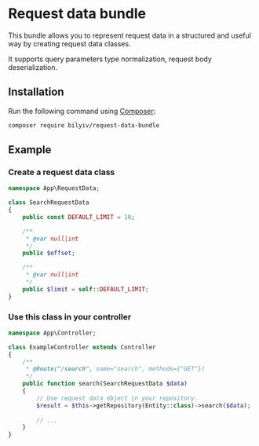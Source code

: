 # Request data bundle

This bundle allows you to represent request data in a structured and useful way by creating request data classes.

It supports query parameters type normalization, request body deserialization.

## Installation

Run the following command using [Composer](http://packagist.org):

```sh
composer require bilyiv/request-data-bundle
```

## Example

### Create a request data class

```php
namespace App\RequestData;

class SearchRequestData
{
    public const DEFAULT_LIMIT = 10;

    /**
     * @var null|int
     */
    public $offset;

    /**
     * @var null|int
     */
    public $limit = self::DEFAULT_LIMIT;
}
```

### Use this class in your controller

```php
namespace App\Controller;

class ExampleController extends Controller
{
    /**
     * @Route("/search", name="search", methods={"GET"})
     */
    public function search(SearchRequestData $data)
    {
        // Use request data object in your repository.
        $result = $this->getRepository(Entity::class)->search($data);
        
        // ...
    }
}
```
